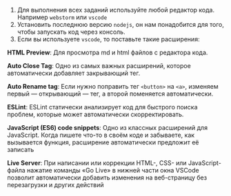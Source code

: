 1. Для выполнения всех заданий используйте любой редактор кода. Например `webstorm` или `vscode`
2. Установить последнюю версию `nodejs`, он нам понадобится для того, чтобы запускать код через консоль.
3. Если вы используете `vscode`, то поставьте такие расширения:


**HTML Preview**: Для просмотра md и html файлов с редактора кода.

**Auto Close Tag**: Одно из самых важных расширений, которое автоматически добавляет закрывающий тег.

**Auto Rename tag**: Если нужно поправить тег `<button>` на `<a>`, изменяем первый — открывающий — тег, а второй поменяется автоматически.

**ESLint**: ESLint статически анализирует код для быстрого поиска проблем, которые может автоматически скорректировать.

**JavaScript (ES6) code snippets**: Одно из классных расширений для JavaScript. Когда пишете что-то в своём коде и забываете, как вызывается функция, расширение автоматически предложит её записать

**Live Server**: При написании или коррекции HTML-, CSS- или JavaScript-файла нажатие команды «Go Live» в нижней части окна VSCode позволит автоматически добавить изменения на веб-страницу без перезагрузки и других действий
